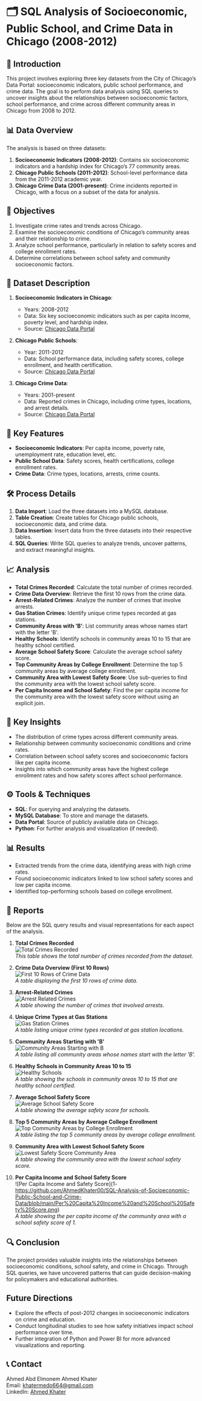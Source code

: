 # 🗂️ SQL Analysis of Socioeconomic, Public School, and Crime Data in Chicago (2008-2012)

## 🔎 Introduction
This project involves exploring three key datasets from the City of Chicago’s Data Portal: socioeconomic indicators, public school performance, and crime data. The goal is to perform data analysis using SQL queries to uncover insights about the relationships between socioeconomic factors, school performance, and crime across different community areas in Chicago from 2008 to 2012.

## 📊 Data Overview
The analysis is based on three datasets:
1. **Socioeconomic Indicators (2008-2012)**: Contains six socioeconomic indicators and a hardship index for Chicago’s 77 community areas.
2. **Chicago Public Schools (2011-2012)**: School-level performance data from the 2011-2012 academic year.
3. **Chicago Crime Data (2001-present)**: Crime incidents reported in Chicago, with a focus on a subset of the data for analysis.

## 🎯 Objectives
1. Investigate crime rates and trends across Chicago.
2. Examine the socioeconomic conditions of Chicago’s community areas and their relationship to crime.
3. Analyze school performance, particularly in relation to safety scores and college enrollment rates.
4. Determine correlations between school safety and community socioeconomic factors.

## 📄 Dataset Description
1. **Socioeconomic Indicators in Chicago**:
   - Years: 2008-2012
   - Data: Six key socioeconomic indicators such as per capita income, poverty level, and hardship index.
   - Source: [Chicago Data Portal](https://data.cityofchicago.org/Health-Human-Services/Census-Data-Selected-socioeconomic-indicators-in-C/kn9c-c2s2)

2. **Chicago Public Schools**:
   - Year: 2011-2012
   - Data: School performance data, including safety scores, college enrollment, and health certification.
   - Source: [Chicago Data Portal](https://data.cityofchicago.org/Education/Chicago-Public-Schools-Progress-Report-Cards-2011-/9xs2-f89t)

3. **Chicago Crime Data**:
   - Years: 2001-present
   - Data: Reported crimes in Chicago, including crime types, locations, and arrest details.
   - Source: [Chicago Data Portal](https://data.cityofchicago.org/Public-Safety/Crimes-2001-to-present/ijzp-q8t2)

## 🌟 Key Features
- **Socioeconomic Indicators**: Per capita income, poverty rate, unemployment rate, education level, etc.
- **Public School Data**: Safety scores, health certifications, college enrollment rates.
- **Crime Data**: Crime types, locations, arrests, crime counts.

## 🛠️ Process Details
1. **Data Import**: Load the three datasets into a MySQL database.
2. **Table Creation**: Create tables for Chicago public schools, socioeconomic data, and crime data.
3. **Data Insertion**: Insert data from the three datasets into their respective tables.
4. **SQL Queries**: Write SQL queries to analyze trends, uncover patterns, and extract meaningful insights.

## 📈 Analysis
- **Total Crimes Recorded**: Calculate the total number of crimes recorded.
- **Crime Data Overview**: Retrieve the first 10 rows from the crime data.
- **Arrest-Related Crimes**: Analyze the number of crimes that involve arrests.
- **Gas Station Crimes**: Identify unique crime types recorded at gas stations.
- **Community Areas with 'B'**: List community areas whose names start with the letter 'B'.
- **Healthy Schools**: Identify schools in community areas 10 to 15 that are healthy school certified.
- **Average School Safety Score**: Calculate the average school safety score.
- **Top Community Areas by College Enrollment**: Determine the top 5 community areas by average college enrollment.
- **Community Area with Lowest Safety Score**: Use sub-queries to find the community area with the lowest school safety score.
- **Per Capita Income and School Safety**: Find the per capita income for the community area with the lowest safety score without using an explicit join.

## 🔑 Key Insights
- The distribution of crime types across different community areas.
- Relationship between community socioeconomic conditions and crime rates.
- Correlation between school safety scores and socioeconomic factors like per capita income.
- Insights into which community areas have the highest college enrollment rates and how safety scores affect school performance.

## ⚙️ Tools & Techniques
- **SQL**: For querying and analyzing the datasets.
- **MySQL Database**: To store and manage the datasets.
- **Data Portal**: Source of publicly available data on Chicago.
- **Python**: For further analysis and visualization (if needed).

## 📊 Results
- Extracted trends from the crime data, identifying areas with high crime rates.
- Found socioeconomic indicators linked to low school safety scores and low per capita income.
- Identified top-performing schools based on college enrollment.

## 📑 Reports
Below are the SQL query results and visual representations for each aspect of the analysis.

1. **Total Crimes Recorded**  
   ![Total Crimes Recorded](https://github.com/AhmedKhater00/SQL-Analysis-of-Socioeconomic-Public-School-and-Crime-Data/blob/main/Total%20Crimes%20Recorded.png)  
   *This table shows the total number of crimes recorded from the dataset.*

2. **Crime Data Overview (First 10 Rows)**  
   ![First 10 Rows of Crime Data](https://github.com/AhmedKhater00/SQL-Analysis-of-Socioeconomic-Public-School-and-Crime-Data/blob/main/Crime%20Data%20Overview%20(First%2010%20Rows).png)  
   *A table displaying the first 10 rows of crime data.*

3. **Arrest-Related Crimes**  
   ![Arrest Related Crimes](https://github.com/AhmedKhater00/SQL-Analysis-of-Socioeconomic-Public-School-and-Crime-Data/blob/main/Arrest-Related%20Crimes.png)  
   *A table showing the number of crimes that involved arrests.*

4. **Unique Crime Types at Gas Stations**  
   ![Gas Station Crimes](https://github.com/AhmedKhater00/SQL-Analysis-of-Socioeconomic-Public-School-and-Crime-Data/blob/main/Unique%20Crime%20Types%20at%20Gas%20Stations.png)  
   *A table listing unique crime types recorded at gas station locations.*

5. **Community Areas Starting with 'B'**  
   ![Community Areas Starting with B](https://github.com/AhmedKhater00/SQL-Analysis-of-Socioeconomic-Public-School-and-Crime-Data/blob/main/Community%20Areas%20Starting%20with%20'B'.png)  
   *A table listing all community areas whose names start with the letter 'B'.*

6. **Healthy Schools in Community Areas 10 to 15**  
   ![Healthy Schools](https://github.com/AhmedKhater00/SQL-Analysis-of-Socioeconomic-Public-School-and-Crime-Data/blob/main/Healthy%20Schools%20in%20Community%20Areas%2010%20to%2015.png)  
   *A table showing the schools in community areas 10 to 15 that are healthy school certified.*

7. **Average School Safety Score**  
   ![Average School Safety Score](https://github.com/AhmedKhater00/SQL-Analysis-of-Socioeconomic-Public-School-and-Crime-Data/blob/main/Average%20School%20Safety%20Score.png)  
   *A table showing the average safety score for schools.*

8. **Top 5 Community Areas by Average College Enrollment**  
   ![Top Community Areas by College Enrollment](https://github.com/AhmedKhater00/SQL-Analysis-of-Socioeconomic-Public-School-and-Crime-Data/blob/main/Top%205%20Community%20Areas%20by%20Average%20College%20Enrollment.png)  
   *A table listing the top 5 community areas by average college enrollment.*

9. **Community Area with Lowest School Safety Score**  
   ![Lowest Safety Score Community Area](https://github.com/AhmedKhater00/SQL-Analysis-of-Socioeconomic-Public-School-and-Crime-Data/blob/main/Community%20Area%20with%20Lowest%20School%20Safety%20Score.png)  
   *A table showing the community area with the lowest school safety score.*

10. **Per Capita Income and School Safety Score**  
    ![Per Capita Income and Safety Score](1-	https://github.com/AhmedKhater00/SQL-Analysis-of-Socioeconomic-Public-School-and-Crime-Data/blob/main/Per%20Capita%20Income%20and%20School%20Safety%20Score.png)  
    *A table showing the per capita income of the community area with a school safety score of 1.*

## 🔍 Conclusion
The project provides valuable insights into the relationships between socioeconomic conditions, school safety, and crime in Chicago. Through SQL queries, we have uncovered patterns that can guide decision-making for policymakers and educational authorities.

## Future Directions
- Explore the effects of post-2012 changes in socioeconomic indicators on crime and education.
- Conduct longitudinal studies to see how safety initiatives impact school performance over time.
- Further integration of Python and Power BI for more advanced visualizations and reporting.

## 📞 Contact
Ahmed Abd Elmonem Ahmed Khater  
Email: khatermedo664@gmail.com  
LinkedIn: [Ahmed Khater](https://www.linkedin.com/in/ahmed-khater-1bb2a324a)  
